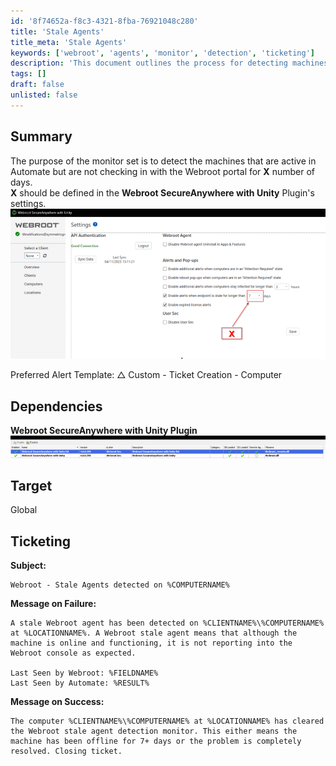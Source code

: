 ```yaml
---
id: '8f74652a-f8c3-4321-8fba-76921048c280'
title: 'Stale Agents'
title_meta: 'Stale Agents'
keywords: ['webroot', 'agents', 'monitor', 'detection', 'ticketing']
description: 'This document outlines the process for detecting machines that are active in ConnectWise Automate but are not checking in with the Webroot portal for a specified number of days. It includes setup instructions, dependencies, and ticketing templates for alerting purposes.'
tags: []
draft: false
unlisted: false
---
```


## Summary

The purpose of the monitor set is to detect the machines that are active in Automate but are not checking in with the Webroot portal for **X** number of days.  
**X** should be defined in the **Webroot SecureAnywhere with Unity** Plugin's settings.  
![Image](../../../static/img/Stale-Agents/image_1.png)  

Preferred Alert Template: △ Custom - Ticket Creation - Computer

## Dependencies

**Webroot SecureAnywhere with Unity Plugin**  
![Image](../../../static/img/Stale-Agents/image_2.png)  

## Target

Global

## Ticketing

**Subject:**  
```
Webroot - Stale Agents detected on %COMPUTERNAME%
```

**Message on Failure:**  
```
A stale Webroot agent has been detected on %CLIENTNAME%\%COMPUTERNAME% at %LOCATIONNAME%. A Webroot stale agent means that although the machine is online and functioning, it is not reporting into the Webroot console as expected. 

Last Seen by Webroot: %FIELDNAME%
Last Seen by Automate: %RESULT%
```

**Message on Success:**  
```
The computer %CLIENTNAME%\%COMPUTERNAME% at %LOCATIONNAME% has cleared the Webroot stale agent detection monitor. This either means the machine has been offline for 7+ days or the problem is completely resolved. Closing ticket.
```


